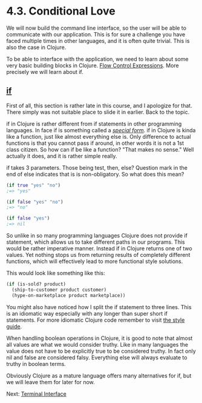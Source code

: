 # 4.3. Conditional Love

We will now build the command line interface,
so the user will be able to communicate with our application.
This is for sure a challenge you have faced multiple times in other languages,
and it is often quite trivial.
This is also the case in Clojure.

To be able to interface with the application,
we need to learn about some very basic building blocks in Clojure.
[Flow Control Expressions](https://clojure.org/guides/learn/flow#_flow_control_expressions).
More precisely we will learn about if.

## [if](https://clojure.org/guides/learn/flow#_if)

First of all,
this section is rather late in this course,
and I apologize for that.
There simply was not suitable place to slide it in earlier.
Back to the topic.

if in Clojure is rather different from if statements in other programming languages.
In face if is something called a [_special form_](https://clojure.org/reference/special_forms).
if in Clojure is kinda like a function,
just like almost everything else is.
Only difference to actual functions is that you cannot pass if around,
in other words it is not a 1st class citizen.
So how can if be like a function?
"That makes no sense."
Well actually it does, and it is rather simple really.

if takes 3 parameters.
Those being test, then, else?
Question mark in the end of else indicates that is is non-obligatory.
So what does this mean?

```clojure
(if true "yes" "no")
;=> "yes"

(if false "yes" "no")
;=> "no"

(if false "yes")
;=> nil
```

So unlike in so many programming languages Clojure does not provide if statement,
which allows us to take different paths in our programs.
This would be rather imperative manner.
Instead if in Clojure returns one of two values.
Yet nothing stops us from returning results of completely different functions,
which will effectively lead to more functional style solutions.

This would look like something like this:

```clojure
(if (is-sold? product)
  (ship-to-customer product customer)
  (hype-on-marketplace product marketplace))
```

You might also have noticed how I split the if statement to three lines.
This is an idiomatic way especially with any longer than super short if statements.
For more idiomatic Clojure code remember to visit [the style guide](https://guide.clojure.style/).

When handling boolean operations in Clojure,
it is good to note that almost all values are what we would consider truthy.
Like in many languages the value does not have to be explicitly true to be considered truthy.
In fact only nil and false are considered falsy.
Everything else will always evaluate to truthy in boolean terms.

Obviously Clojure as a mature language offers many alternatives for if,
but we will leave them for later for now.

Next: [Terminal Interface](4-terminal-interface.md)
